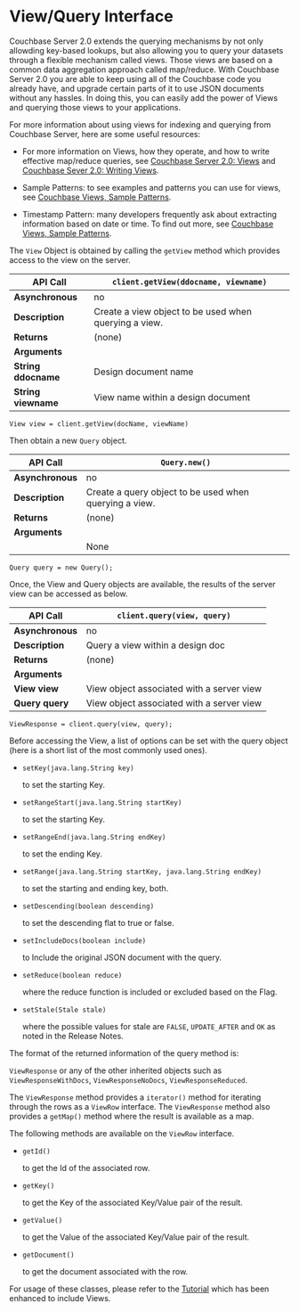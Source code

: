 # View/Query Interface

Couchbase Server 2.0 extends the querying mechanisms by not only allowding
key-based lookups, but also allowing you to query your datasets through a
flexible mechanism called views. Those views are based on a common data
aggregation approach called map/reduce. With Couchbase Server 2.0 you are able
to keep using all of the Couchbase code you already have, and upgrade certain
parts of it to use JSON documents without any hassles. In doing this, you can
easily add the power of Views and querying those views to your applications.

For more information about using views for indexing and querying from Couchbase
Server, here are some useful resources:

 * For more information on Views, how they operate, and how to write effective
   map/reduce queries, see [Couchbase Server 2.0:
   Views](http://www.couchbase.com/docs/couchbase-manual-2.0/couchbase-views.html)
   and [Couchbase Sever 2.0: Writing
   Views](http://www.couchbase.com/docs/couchbase-manual-2.0/couchbase-views-writing.html).

 * Sample Patterns: to see examples and patterns you can use for views, see
   [Couchbase Views, Sample
   Patterns](http://www.couchbase.com/docs/couchbase-manual-2.0/couchbase-views-sample-patterns.html).

 * Timestamp Pattern: many developers frequently ask about extracting information
   based on date or time. To find out more, see [Couchbase Views, Sample
   Patterns](http://www.couchbase.com/docs/couchbase-manual-2.0/couchbase-views-sample-patterns-timestamp.html).

The `View` Object is obtained by calling the `getView` method which provides
access to the view on the server.

<a id="table-couchbase-sdk_java_getview"></a>

**API Call**        | `client.getView(ddocname, viewname)`                 
--------------------|------------------------------------------------------
**Asynchronous**    | no                                                   
**Description**     | Create a view object to be used when querying a view.
**Returns**         | (none)                                               
**Arguments**       |                                                      
**String ddocname** | Design document name                                 
**String viewname** | View name within a design document                   


```
View view = client.getView(docName, viewName)
```

Then obtain a new `Query` object.

<a id="table-couchbase-sdk_java_query-new"></a>

**API Call**     | `Query.new()`                                         
-----------------|-------------------------------------------------------
**Asynchronous** | no                                                    
**Description**  | Create a query object to be used when querying a view.
**Returns**      | (none)                                                
**Arguments**    |                                                       
                 | None                                                  


```
Query query = new Query();
```

Once, the View and Query objects are available, the results of the server view
can be accessed as below.

<a id="table-couchbase-sdk_java_query"></a>

**API Call**     | `client.query(view, query)`              
-----------------|------------------------------------------
**Asynchronous** | no                                       
**Description**  | Query a view within a design doc         
**Returns**      | (none)                                   
**Arguments**    |                                          
**View view**    | View object associated with a server view
**Query query**  | View object associated with a server view


```
ViewResponse = client.query(view, query);
```

Before accessing the View, a list of options can be set with the query object
(here is a short list of the most commonly used ones).

 * `setKey(java.lang.String key)`

   to set the starting Key.

 * `setRangeStart(java.lang.String startKey)`

   to set the starting Key.

 * `setRangeEnd(java.lang.String endKey)`

   to set the ending Key.

 * `setRange(java.lang.String startKey, java.lang.String endKey)`

   to set the starting and ending key, both.

 * `setDescending(boolean descending)`

   to set the descending flat to true or false.

 * `setIncludeDocs(boolean include)`

   to Include the original JSON document with the query.

 * `setReduce(boolean reduce)`

   where the reduce function is included or excluded based on the Flag.

 * `setStale(Stale stale)`

   where the possible values for stale are `FALSE`, `UPDATE_AFTER` and `OK` as
   noted in the Release Notes.

The format of the returned information of the query method is:

`ViewResponse` or any of the other inherited objects such as
`ViewResponseWithDocs`, `ViewResponseNoDocs`, `ViewResponseReduced`.

The `ViewResponse` method provides a `iterator()` method for iterating through
the rows as a `ViewRow` interface. The `ViewResponse` method also provides a
`getMap()` method where the result is available as a map.

The following methods are available on the `ViewRow` interface.

 * `getId()`

   to get the Id of the associated row.

 * `getKey()`

   to get the Key of the associated Key/Value pair of the result.

 * `getValue()`

   to get the Value of the associated Key/Value pair of the result.

 * `getDocument()`

   to get the document associated with the row.

For usage of these classes, please refer to the [Tutorial](#tutorial) which has
been enhanced to include Views.

<a id="api-reference-troubleshooting"></a>
